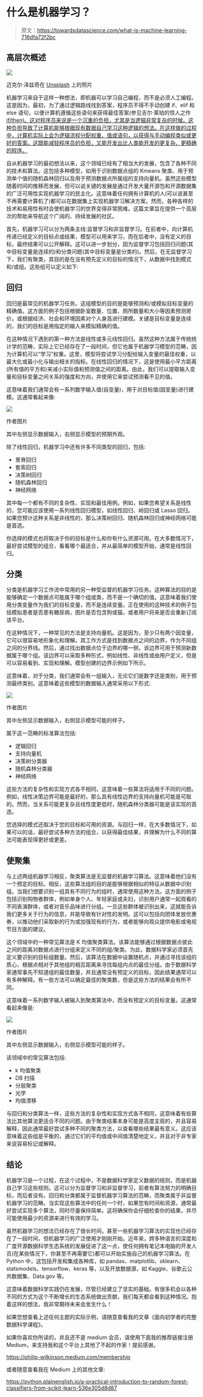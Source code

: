 # 什么是机器学习？

> 原文：<https://towardsdatascience.com/what-is-machine-learning-716dfa72f2bc>

## 高层次概述

![](img/c5ded1ad6383d2444d53f78ea05c0292.png)

迈克尔·泽兹奇在 [Unsplash](https://unsplash.com?utm_source=medium&utm_medium=referral) 上的照片

机器学习来自于这样一种想法，即机器可以学习自己编程，而不是必须人工编程。这是因为，最初，为了通过逻辑路线找到答案，程序员不得不手动创建 if、elif 和 else 语句，以便计算机遵循这些语句来获得最佳答案(参见吉尔·莱珀的惊人之作 [if/then)。这对程序员来说是一个沉重的负担，尤其是当逻辑非常复杂的时候。这种负担导致了计算机能够根据现有数据自己学习这种逻辑的想法。在这样做的过程中，计算机实际上会为逻辑流程分配权重、值或语句，以获得与手动编程类似或更好的答案。这既能减轻程序员的负担，又能开发出比人类能开发的更复杂、更精确的程序。](https://www.amazon.co.uk/If-Then-Company-Invented-Future/dp/B08BSTWQV1/ref=sr_1_1?crid=2GEVCF0AKQ7LI&keywords=if%2Fthen&qid=1660552685&sprefix=if%2Fthen%2Caps%2C66&sr=8-1)

自从机器学习的最初想法以来，这个领域已经有了相当大的发展，包含了各种不同的技术和算法。这包括多种模型，如用于识别数据点组的 Kmeans 聚类、用于预测单个值的随机森林回归以及用于预测数据点所属组的支持向量机。虽然这些模型随着时间的推移而发展，但可以说关键的发展是通过开发大量开源包和开源数据集的广泛可用性实现机器学习的民主化。这意味着任何拥有计算机的人(可以说甚至不再需要计算机了)都可以在数据集上实现机器学习解决方案。然而，各种各样的技术和易用性有时会使机器学习的世界变得非常困难。这篇文章旨在提供一个高层次的帮助来导航这个广阔的、持续发展的社区。

首先，机器学习可以分为两条主线:监督学习和非监督学习。在前者中，向计算机传递已经定义的目标点或结果，模型可以用来学习，而在后者中，没有定义的目标，最终结果可以公开解释。这可以进一步划分，因为监督学习包括回归问题(其中目标变量是连续的)和分类问题(其中目标变量是分类的)。然后，在无监督学习下，我们有聚类，其目的是在没有预先定义的目标的情况下，从数据中找到模式和/或组。这些组可以定义如下:

## 回归

回归是最常见的机器学习任务。这组模型的目的是能够预测和/或模拟目标变量的精确值。这方面的例子包括根据卧室数量、位置、厕所数量和大小等因素预测房价，或根据经济、社会和环境因素对个人身高进行建模。关键是目标变量是连续的，我们的目标是用指定的输入来模拟精确的值。

在这种情况下遇到的第一种方法是线性或多元线性回归。虽然这种方法属于传统统计学的范畴，实际上它已经存在了一段时间，但它也属于机器学习模型的范畴，因为计算机可以“学习”权重。这里，模型将尝试学习分配给输入变量的最佳权重，以最大化或最小化与输出相关的指标。在线性回归的情况下，这是使用最小平方距离(所有值的平方和)来减小实际值和预测值之间的距离。由此，我们可以提取输入变量和目标变量之间关系的强度和方向，并使用它来尝试预测看不见的值。

这意味着我们通常会有一系列数字输入值(自变量)，用于对目标值(因变量)进行建模。这通常看起来像:

![](img/3cb052b7f43b7ce70acd76a3e6980810.png)

作者图片

其中左侧显示数据输入，右侧显示模型的预期外观。

除了线性回归，机器学习中还有许多不同类型的回归，包括:

*   里脊回归
*   套索回归
*   决策树回归
*   随机森林回归
*   神经网络

其中每一个都有不同的复杂性、实现和最佳用例。例如，如果您希望关系是线性的，您可能应该使用一系列线性回归模型，如线性回归、岭回归或 Lasso 回归。如果您预计这种关系是非线性的，那么决策树回归、随机森林回归或神经网络可能是首选。

你选择的模式也将取决于你的目标是什么和你有什么资源可用。在大多数情况下，最好尝试模型的组合，看看哪个最适合，并从最简单的模型开始，通常是线性回归。

## 分类

分类是机器学习工作流中常用的另一种受监督的机器学习任务。这种算法的目的是能够确定一个数据点可能属于哪个组或类，而不是一个确切的值。这意味着我们使用分类变量作为我们的目标变量，而不是连续变量。正在使用的这种技术的例子包括模拟患者是否患有糖尿病，图片是否包含狗或猫，或者用户将来是否会重新订阅该平台。

在这种情况下，一种常见的方法是支持向量机。这是因为，至少只有两个因变量，它可以很容易地形象化和理解。其工作方式是找到数据点之间的边界，作为不同组之间的分界线。然后，通过找出数据点位于边界的哪一侧，该边界可用于预测新数据属于哪个组。该边界可以采取多种形式，例如线性、非线性或由用户定义，但是可以容易看到、实现和理解。模型创建的边界示例如下所示。

这意味着，对于分类，我们通常会有一组输入，无论它们是数字还是类别，用于预测最终类别。这意味着这些模型的数据输入通常采用以下形式:

![](img/f7ee0eb76eb0bb7b789f67059651cdd4.png)

作者图片

其中左侧显示数据输入，右侧显示模型可能的样子。

属于这一范畴的标准算法包括:

*   逻辑回归
*   支持向量机
*   决策树分类器
*   随机森林分类器
*   神经网络

这些方法的复杂性和实现方式各不相同，这意味着一些算法将适用于不同的问题。例如，线性决策边界可能是最好的，那么具有线性边界的支持向量机可能是可取的。然而，当关系可能更复杂且线性度更低时，随机森林分类器可能是该实现的首选。

您选择的模式还取决于您的目标和可用的资源。与回归一样，在大多数情况下，如果可以的话，最好尝试多种方法的组合，以获得最佳结果，并理解为什么不同的算法可能表现得更好或更差。

## 使聚集

与上述两组机器学习相反，聚类算法是无监督的机器学习算法。这意味着他们没有一个预定的目标。相反，这些算法组的目的是能够根据相似的特征从数据中识别组。当我们想要识别一组具有不同行为的组时，通常使用这种方法。这方面的例子包括识别购物者群体，例如单身个人、年轻家庭或夫妇，识别用户通常一起观看的不同表演群体，或者对音乐品味进行分组。一旦这些群体被识别出来，这就能告诉我们更多关于行为的信息，并能导致有针对性的发明。这可以包括向团体发放优惠券，以推动他们采取新的行为或加强现有的行为，或者能够向观众提供电影或电视节目方面的建议。

这个领域中的一种常见算法是 K 均值聚类算法。该算法能够通过根据数据点彼此之间的距离对数据点进行分组来定义不同的组/聚类。为此，数据科学家必须首先定义要识别的目标组数量。然后，该算法在数据中设置随机点，并通过寻找该组的质心，根据点相对于其他组的相互距离来寻找每组内点的最佳分组。由于数据科学家通常事先不知道组的最佳数量，并且通常没有预定义的目标，因此结果通常可以有多种解释。有一些方法可以确定最佳的聚类数，但是这些方法的结果会有所不同。

这意味着一系列数字输入被输入到聚类算法中，而没有预定义的目标变量。这通常看起来像是:

![](img/8a6aff7755c037949fd29775033937f2.png)

作者图片

其中左侧显示数据输入，右侧显示模型可能的样子。

该领域中的常见算法包括:

*   k 均值聚类
*   DB 扫描
*   分层聚类
*   光学
*   均值漂移

与回归和分类算法一样，这些方法的复杂性和实现方式各不相同，这意味着有些算法比其他算法更适合不同的问题。由于聚类结果本身可能是高度主观的，并且容易解释，因此通常最好尝试多种不同的聚类方法，以查看哪些结果最有意义。这应该意味着这些组是平衡的，通过它们的平均值或中间值清楚地定义，并且对于非专家来说容易标记或解释。

## 结论

机器学习是一个过程，在这个过程中，不是数据科学家定义数据的规则，而是机器自己学习这些规则。这可以分为监督学习和非监督学习，前者有算法努力的明确目标，而后者没有。回归和分类都属于监督机器学习算法的范畴，而聚类属于非监督机器学习的范畴。当实现这些算法中的任何一个时，如果您有时间和资源，通常最好尝试实现多个算法，同时尽量保持简单。这将确保你会仔细检查你的结果，并尽可能使用最少的资源来进行有效的学习。

虽然机器学习的想法已经存在了很长时间，甚至一些机器学习算法的实现也已经存在了一段时间，但机器学习的广泛使用才刚刚开始。近年来，跨多种语言的深度和广度开源数据科学生态系统的发展促进了这一点，使任何拥有笔记本电脑的开发人员(在某些情况下，你甚至不再需要它)都可以开始实施自己的机器学习算法。在 Python 中，这包括开发和集成各种库，如 pandas、matplotlib、sklearn、statsmodels、tensorflow、keras 等，以及开放数据源，如 Kaggle、谷歌云公共数据集、Data.gov 等。

这意味着数据科学实践仍在发展，尽管已经建立了坚实的基础。有很多机会以各种不同的方式为这个不断增长的生态系统做出贡献，我们每天都会看到这种情况。抱着这样的想法，我非常期待未来会发生什么！

如果您想查看上述任何主题的实际示例，请随意查看我的文章《面向初学者的完整数据科学课程》。

</a-complete-data-science-curriculum-for-beginners-825a39915b54>  

如果你喜欢你所读的，并且还不是 medium 会员，请使用下面我的推荐链接注册 Medium，来支持我和这个平台上其他了不起的作家！提前感谢。

<https://philip-wilkinson.medium.com/membership>  

或者随意查看我在 Medium 上的其他文章:

</eight-data-structures-every-data-scientist-should-know-d178159df252>  <https://python.plainenglish.io/a-practical-introduction-to-random-forest-classifiers-from-scikit-learn-536e305d8d87> 